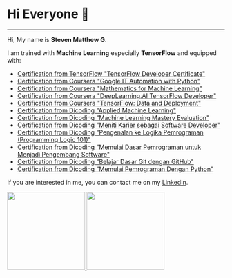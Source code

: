 # Hi Everyone 👋
---

Hi, My name is **Steven Matthew G**.

I am trained with **Machine Learning** especially **TensorFlow** and equipped with:

- [Certification from TensorFlow "TensorFlow Developer Certificate"](https://www.credential.net/ac033694-f1a7-45db-bab7-ed960287085b#gs.78b42w)
- [Certification from Coursera "Google IT Automation with Python"](https://www.coursera.org/account/accomplishments/specialization/certificate/8AZEDWWTA3JM)
- [Certification from Coursera "Mathematics for Machine Learning"](https://www.coursera.org/account/accomplishments/specialization/certificate/LTYQMFDEC39V)
- [Certification from Coursera "DeepLearning.AI TensorFlow Developer"](https://www.coursera.org/account/accomplishments/specialization/certificate/RYDJSYBE2FGP)
- [Certification from Coursera "TensorFlow: Data and Deployment"](https://www.coursera.org/account/accomplishments/specialization/certificate/8PTF6TMWAY87)
- [Certification from Dicoding "Applied Machine Learning"](https://www.dicoding.com/certificates/N9ZO79VWYZG5)
- [Certification from Dicoding "Machine Learning Mastery Evaluation"](https://www.dicoding.com/certificates/4EXG5VDM9XRL)
- [Certification from Dicoding "Meniti Karier sebagai Software Developer"](https://www.dicoding.com/certificates/07Z6R4N92PQR)
- [Certification from Dicoding "Pengenalan ke Logika Pemrograman (Programming Logic 101)"](https://www.dicoding.com/certificates/81P22WW4YPOY)
- [Certification from Dicoding "Memulai Dasar Pemrograman untuk Menjadi Pengembang Software"](https://www.dicoding.com/certificates/EYX47NNGRXDL)
- [Certification from Dicoding "Belajar Dasar Git dengan GitHub"](https://www.dicoding.com/certificates/JLX13Y9NJP72)
- [Certification from Dicoding "Memulai Pemrograman Dengan Python"](https://www.dicoding.com/certificates/NVP71DY8GPR0)

If you are interested in me, you can contact me on my [LinkedIn](https://www.linkedin.com/in/steven-matthew-4969631ab/).

<p align="left">
<a href="https://github.com/stevenmatthew31">
  <img height="180em" src="https://github-readme-stats-eight-theta.vercel.app/api?username=stevenmatthew31&show_icons=true&theme=algolia&include_all_commits=true&count_private=true"/>
  <img height="180em" src="https://github-readme-stats-eight-theta.vercel.app/api/top-langs/?username=stevenmatthew31&layout=compact&langs_count=8&theme=algolia"/>
</a>
</p>
